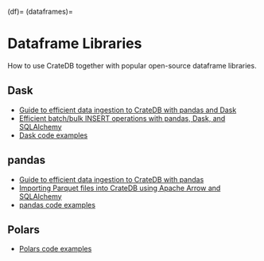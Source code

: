 (df)=
(dataframes)=
# Dataframe Libraries

How to use CrateDB together with popular open-source dataframe libraries.

## Dask
- [Guide to efficient data ingestion to CrateDB with pandas and Dask]
- [Efficient batch/bulk INSERT operations with pandas, Dask, and SQLAlchemy]
- [Dask code examples]

## pandas
- [Guide to efficient data ingestion to CrateDB with pandas]
- [Importing Parquet files into CrateDB using Apache Arrow and SQLAlchemy]
- [pandas code examples]
 
## Polars
- [Polars code examples]


[Dask code examples]: https://github.com/crate/cratedb-examples/tree/main/by-dataframe/dask
[Efficient batch/bulk INSERT operations with pandas, Dask, and SQLAlchemy]: https://cratedb.com/docs/python/en/latest/by-example/sqlalchemy/dataframe.html
[Guide to efficient data ingestion to CrateDB with pandas]: https://community.crate.io/t/guide-to-efficient-data-ingestion-to-cratedb-with-pandas/1541
[Guide to efficient data ingestion to CrateDB with pandas and Dask]: https://community.crate.io/t/guide-to-efficient-data-ingestion-to-cratedb-with-pandas-and-dask/1482
[Importing Parquet files into CrateDB using Apache Arrow and SQLAlchemy]: https://community.crate.io/t/importing-parquet-files-into-cratedb-using-apache-arrow-and-sqlalchemy/1161
[pandas code examples]: https://github.com/crate/cratedb-examples/tree/main/by-dataframe/pandas
[Polars code examples]: https://github.com/crate/cratedb-examples/tree/main/by-dataframe/polars
